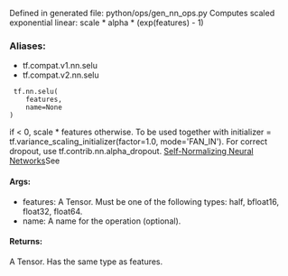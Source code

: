 Defined in generated file: python/ops/gen_nn_ops.py
Computes scaled exponential linear: scale * alpha * (exp(features) - 1)
### Aliases:
- tf.compat.v1.nn.selu
- tf.compat.v2.nn.selu

```
 tf.nn.selu(
    features,
    name=None
)
```
if < 0, scale * features otherwise.
To be used together with initializer = tf.variance_scaling_initializer(factor=1.0, mode='FAN_IN'). For correct dropout, use tf.contrib.nn.alpha_dropout.
[Self-Normalizing Neural Networks](https://arxiv.org/abs/1706.02515)See 

#### Args:
- features: A Tensor. Must be one of the following types: half, bfloat16, float32, float64.
- name: A name for the operation (optional).
#### Returns:
A Tensor. Has the same type as features.
